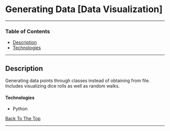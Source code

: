 # Generating Data [Data Visualization]

---

### Table of Contents

- [Description](#description)
- [Technologies](#technologies)

---

## Description

Generating data points through classes instead of obtaining from file. Includes visualizing dice rolls as well as random walks.

#### Technologies

- Python

[Back To The Top](#read-me-template)

---
